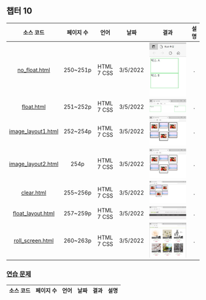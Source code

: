 ## 챕터 10
|소스 코드|페이지 수|언어|날짜|결과|설명|
|:---:|:---:|:---:|:---:|:---:|:---:|
|[no_float.html](../caph10/no_float.html)|250~251p|HTML 7 CSS|3/5/2022|![docs-no_float](../caph10/docs/no_float.jpg)|.|
|[float.html](../caph10/float.html)|251~252p|HTML 7 CSS|3/5/2022|![docs-float](../caph10/docs/float.jpg)|.|
|[image_layout1.html](../caph10/image_layout1.html)|252~254p|HTML 7 CSS|3/5/2022|![docs-image_layout1](../caph10/docs/image_layout1.jpg)|.|
|[image_layout2.html](../caph10/image_layout2.html)|254p|HTML 7 CSS|3/5/2022|![docs-image_layout2](../caph10/docs/image_layout2.jpg)|.|
|[clear.html](../caph10/clear.html)|255~256p|HTML 7 CSS|3/5/2022|![docs-clear](../caph10/docs/clear.jpg)|.|
|[float_layout.html](../caph10/float_layout.html)|257~259p|HTML 7 CSS|3/5/2022|![docs-float_layout](../caph10/docs/float_layout.jpg)|.|
|[roll_screen.html](../caph10/roll_screen.html)|260~263p|HTML 7 CSS|3/5/2022|![docs-roll_screen](../caph10/docs/roll_screen.jpg)|.|

### [연습 문제](../../../../tree/main/HTMLTML/caph10/pp)
|소스 코드|페이지 수|언어|날짜|결과|설명|
|:---:|:---:|:---:|:---:|:---:|:---:|
